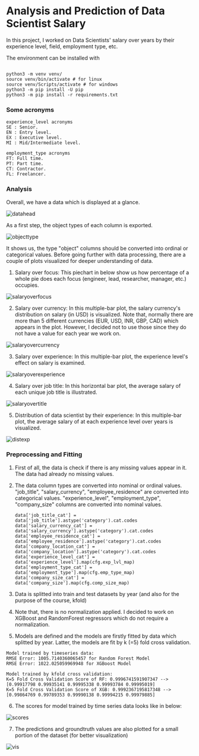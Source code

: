 # Analysis and Prediction of Data Scientist Salary

In this project, I worked on Data Scientists' salary over years by their experience level, field, employment type, etc.

The environment can be installed with 

```

python3 -m venv venv/
source venv/bin/activate # for linux 
source venv/Scripts/activate # for windows
python3 -m pip install -U pip
python3 -m pip install -r requirements.txt

```

### Some acronyms
```
experience_level acronyms
SE : Senior.
EN : Entry level.
EX : Executive level.
MI : Mid/Intermediate level.

employment_type acronyms
FT: Full time.
PT: Part time.
CT: Contractor.
FL: Freelancer.
```

### Analysis

Overall, we have a data which is displayed at a glance.

![datahead](imgs/data_head.PNG)

As a first step, the object types of each column is exported.

![objecttype](imgs/object_type.PNG)

It shows us, the type "object" columns should be converted into ordinal or categorical values. Before going further with data processing, there are a couple of plots visualized for deeper understanding of data.




1. Salary over focus: This piechart in below show us how percentage of a whole pie does each focus (engineer, lead, researcher, manager, etc.) occupies.

![salaryoverfocus](imgs/salary_over_focus.png)

2. Salary over currency: In this multiple-bar plot, the salary currency's distribution on salary (in USD) is visualized. Note that, normally there are more than 5 different currencies (EUR, USD, INR, GBP, CAD) which appears in the plot. However, I decided not to use those since they do not have a value for each year we work on.


![salaryovercurrency](imgs/salary_over_currency.png)


3. Salary over experience: In this multiple-bar plot, the experience level's effect on salary is examined.

![salaryoverexperience](imgs/salary_over_experience.png)


4. Salary over job title: In this horizontal bar plot, the average salary of each unique job title is illustrated.

![salaryovertitle](imgs/salary_over_title.png)

5. Distribution of data scientist by their experience: In this multiple-bar plot, the average salary of at each experience level over years is visualized.

![distexp](imgs/distribution_experience_over_years.png)


### Preprocessing and Fitting

1. First of all, the data is check if there is any missing values appear in it. The data had already no missing values.
2. The data column types are converted into nominal or ordinal values. "job_title", "salary_currency", "employee_residence" are converted into categorical values. "experience_level", "employment_type", "company_size" columns are converted into nominal values.

    ```
    data['job_title_cat'] = data['job_title'].astype('category').cat.codes
    data['salary_currency_cat'] = data['salary_currency'].astype('category').cat.codes
    data['employee_residence_cat'] = data['employee_residence'].astype('category').cat.codes
    data['company_location_cat'] = data['company_location'].astype('category').cat.codes
    data['experience_level_cat'] = data['experience_level'].map(cfg.exp_lvl_map)
    data['employment_type_cat'] = data['employment_type'].map(cfg.emp_type_map)
    data['company_size_cat'] = data['company_size'].map(cfg.comp_size_map)
    ```

3. Data is splitted into train and test datasets by year (and also for the purpose of the course, kfold)

4. Note that, there is no normalization applied. I decided to work on XGBoost and RandomForest regressors which do not require a normalization.

5. Models are defined and the models are firstly fitted by data which splitted by year. Latter, the models are fit by k (=5) fold cross validation.

```
Model trained by timeseries data:
RMSE Error: 1005.7140360065457 for Random Forest Model
RMSE Error: 1022.025059969948 for XGBoost Model

Model trained by kfold cross validation:
K=5 Fold Cross Validation Score of RF: 0.9996741591907347 --> [0.99917798 0.99935141 0.99995338 0.99993784 0.99995019]
K=5 Fold Cross Validation Score of XGB: 0.9992367195817348 --> [0.99864769 0.99789353 0.99990138 0.99994215 0.99979885]

```

6. The scores for model trained by time series data looks like in below:

![scores](imgs/eval_dt.PNG)

7. The predictions and groundtruth values are also plotted for a small portion of the dataset (for better visualization)

![vis](imgs/preds_vs_gt.png)